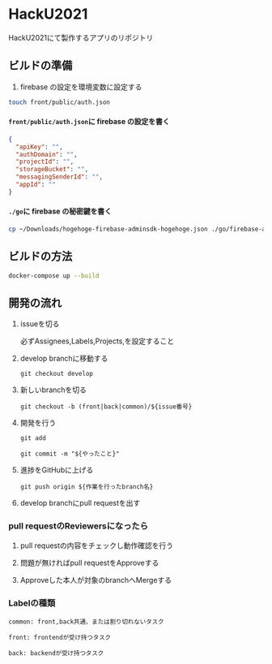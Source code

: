 # HackU2021

HackU2021にて製作するアプリのリポジトリ


## ビルドの準備

1. firebase の設定を環境変数に設定する

```bash
touch front/public/auth.json
```

#### `front/public/auth.json`に firebase の設定を書く

```json
{
  "apiKey": "",
  "authDomain": "",
  "projectId": "",
  "storageBucket": "",
  "messagingSenderId": "",
  "appId": ""
}
```

#### `./go`に firebase の秘密鍵を書く

```bash
cp ~/Downloads/hogehoge-firebase-adminsdk-hogehoge.json ./go/firebase-adminsdk.json
```

## ビルドの方法

```bash
docker-compose up --build
```

## 開発の流れ

1. issueを切る

   必ずAssignees,Labels,Projects,を設定すること

1. develop branchに移動する

   `git checkout develop`

1. 新しいbranchを切る

   `git checkout -b (front|back|common)/${issue番号}`

1. 開発を行う

   `git add`

   `git commit -m "${やったこと}"`

1. 進捗をGitHubに上げる

   `git push origin ${作業を行ったbranch名}`

1. develop branchにpull requestを出す

### pull requestのReviewersになったら

1. pull requestの内容をチェックし動作確認を行う

1. 問題が無ければpull requestをApproveする

1. Approveした本人が対象のbranchへMergeする

### Labelの種類

    common: front,back共通、または割り切れないタスク

    front: frontendが受け持つタスク

    back: backendが受け持つタスク
